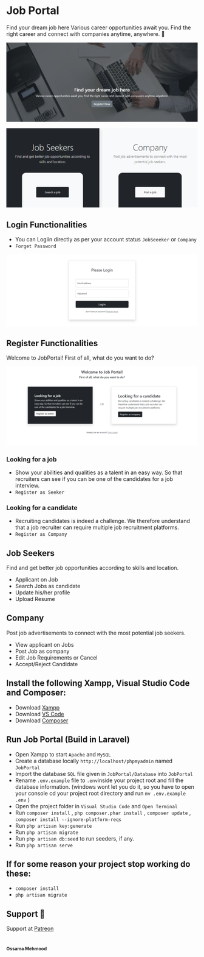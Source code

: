 # Job Portal
Find your dream job here
Various career opportunities await you. Find the right career and connect with companies anytime, anywhere. 🎯

<p align="left">
  <img alt="" style="{max-height: 0px}" src="./Prototype/FindYourDream.png">
</p>

<p align="left">
  <img alt="" style="{max-height: 0px}" src="./Prototype/JobSeekersCompany.png">
</p>

## Login Functionalities
- You can Logiin directly as per your account status `JobSeeeker` or `Company`
- `Forget Password`

<p align="left">
  <img alt="" style="{max-height: 0px}" src="./Prototype/Login.png">
</p>

## Register Functionalities
Welcome to JobPortal!
First of all, what do you want to do?

<p align="left">
  <img alt="" style="{max-height: 0px}" src="./Prototype/Register.png">
</p>

### Looking for a job
- Show your abilities and qualities as a talent in an easy way. So that recruiters can see if you can be one of the candidates for a job interview.
- `Register as Seeker`

### Looking for a candidate
- Recruiting candidates is indeed a challenge. We therefore understand that a job recruiter can require multiple job recruitment platforms.
- `Register as Company`

## Job Seekers
Find and get better job opportunities according to skills and location.
- Applicant on Job
- Search Jobs as candidate
- Update his/her profile
- Upload Resume

## Company
Post job advertisements to connect with the most potential job seekers.
- View applicant on Jobs
- Post Job as company
- Edit Job Requirements or Cancel
- Accept/Reject Candidate

## Install the following Xampp, Visual Studio Code and Composer:
- Download <a href="https://www.apachefriends.org/download.html" target="_blank">Xampp</a>
- Download <a href="https://code.visualstudio.com/download" target="_blank">VS Code</a>
- Download <a href="https://getcomposer.org/download" target="_blank">Composer</a>

## Run Job Portal (Build in Laravel)
- Open Xampp to start `Apache` and `MySQL`
- Create a database locally `http://localhost/phpmyadmin` named `JobPortal`
- Import the database `SQL` file given in `JobPortal/Database` into `JobPortal`
- Rename `.env.example` file to `.env`inside your project root and fill the database information.
  (windows wont let you do it, so you have to open your console cd your project root directory and run `mv .env.example .env` )
- Open the project folder in `Visual Studio Code` and `Open Terminal`
- Run `composer install` , ```php composer.phar install``` , `composer update` , `composer install --ignore-platform-reqs`
- Run `php artisan key:generate` 
- Run `php artisan migrate`
- Run `php artisan db:seed` to run seeders, if any.
- Run `php artisan serve`

## If for some reason your project stop working do these:
- `composer install`
- `php artisan migrate`

## Support 💓

Support at <a href="https://www.patreon.com/ossamamehmood" target="_blank">Patreon</a>

<tr><td align="center"><a href="https://github.com/ossamamehmood"><kbd><img src="https://avatars3.githubusercontent.com/ossamamehmood?size=100" width="100px;" alt=""/></kbd><br /><sub><b>Ossama Mehmood</b></sub></a><br /></td>

</tr>
